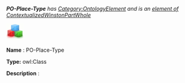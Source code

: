 ___PO-Place-Type__ 
 has
 [Category:OntologyElement](../../Category/OntologyElement "Category:OntologyElement") 
 and is an
 [element of](../../Property/ElementOf "Property:ElementOf") 
[ContextualizedWinstonPartWhole](../../Submissions/ContextualizedWinstonPartWhole "Submissions:ContextualizedWinstonPartWhole")_




  





[![Class](../images/thumb/2/27/Class.gif/45px-Class.gif)](../../Image/Class.gif "Class")


__Name__ 
 : PO-Place-Type
 



__Type:__ 
 owl:Class
 



__Description__ 
 :